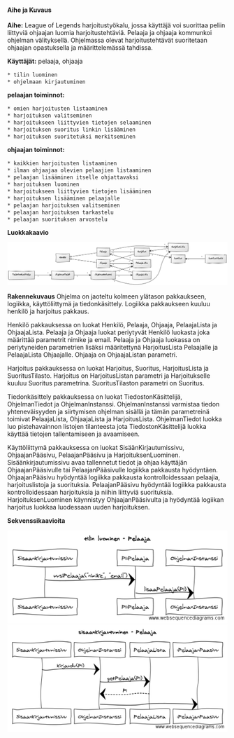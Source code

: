 #### Aihe ja Kuvaus

**Aihe:** League of Legends harjoitustyökalu, jossa käyttäjä voi suorittaa peliin liittyviä ohjaajan luomia harjoitustehtäviä. Pelaaja ja ohjaaja kommunkoi ohjelman välityksellä. Ohjelmassa olevat harjoitustehtävät suoritetaan ohjaajan opastuksella ja määrittelemässä tahdissa.

**Käyttäjät:** pelaaja, ohjaaja

    * tilin luominen
    * ohjelmaan kirjautuminen

**pelaajan toiminnot:**

    * omien harjoitusten listaaminen
    * harjoituksen valitseminen
    * harjoitukseen liittyvien tietojen selaaminen
    * harjoituksen suoritus linkin lisääminen
    * harjoituksen suoritetuksi merkitseminen

**ohjaajan toiminnot:**

    * kaikkien harjoitusten listaaminen
    * ilman ohjaajaa olevien pelaajien listaaminen
    * pelaajan lisääminen itselle ohjattavaksi
    * harjoituksen luominen
    * harjoitukseen liittyvien tietojen lisääminen
    * harjoituksen lisääminen pelaajalle
    * pelaajan harjoituksen valitseminen
    * pelaajan harjoituksen tarkastelu
    * pelaajan suorituksen arvostelu

**Luokkakaavio**

![Luokkakaavio](Luokkakaavio.png)

**Rakennekuvaus**
Ohjelma on jaoteltu kolmeen ylätason pakkaukseen, logiikka, käyttöliittymä ja tiedonkäsittely. Logiikka pakkaukseen kuuluu henkilö ja harjoitus pakkaus. 

Henkilö pakkauksessa on luokat Henkilö, Pelaaja, Ohjaaja, PelaajaLista ja OhjaajaLista. Pelaaja ja Ohjaaja luokat periytyvät Henkilö luokasta joka määrittää parametrit nimike ja email. Pelaaja ja Ohjaaja luokassa on periytyneiden parametrien lisäksi määritettynä HarjoitusLista Pelaajalle ja PelaajaLista Ohjaajalle. Ohjaaja on OhjaajaListan parametri.

Harjoitus pakkauksessa on luokat Harjoitus, Suoritus, HarjoitusLista ja SuoritusTilasto. Harjoitus on HarjoitusListan parametri ja Harjoitukselle kuuluu Suoritus parametrina. SuoritusTilaston parametri on Suoritus. 

Tiedonkäsittely pakkauksessa on luokat TiedostonKäsittelijä, OhjelmanTiedot ja OhjelmanInstanssi. OhjelmanInstanssi varmistaa tiedon yhteneväisyyden ja siirtymisen ohjelman sisällä ja tämän parametreinä toimivat PelaajaLista, OhjaajaLista ja HarjoitusLista. OhjelmanTiedot luokka luo pistehavainnon listojen tilanteesta jota TiedostonKäsittelijä luokka käyttää tietojen tallentamiseen ja avaamiseen.

Käyttöliittymä pakkauksessa on luokat SisäänKirjautumissivu, OhjaajanPääsivu, PelaajanPääsivu ja HarjoituksenLuominen. Sisäänkirjautumissivu avaa tallennetut tiedot ja ohjaa käyttäjän OhjaajanPääsivulle tai PelaajanPääsivulle logiikka pakkausta hyödyntäen. OhjaajanPääsivu hyödyntää logiikka pakkausta kontrolloidessaan pelaajia, harjoituslistoja ja suorituksia. PelaajanPääsivu hyödyntää logiikka pakkausta kontrolloidessaan harjoituksia ja niihin liittyviä suorituksia. HarjoituksenLuominen käynnistyy OhjaajanPääsivulta ja hyödyntää logiikan harjoitus luokkaa luodessaan uuden harjoituksen.

**Sekvenssikaavioita**

![Uusi pelaaja](SekvenssiokaavioUusiPelaaja.png)
![Pelaajan kirjautuminen](SekvenssiokaavioPelaajanKirjautuminen.png)
